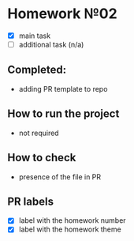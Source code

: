 # Homework №02

 - [x] main task
 - [ ] additional task (n/a)

## Completed:

- adding PR template to repo

## How to run the project
 - not required

## How to check
 - presence of the file in PR

## PR labels
 - [x] label with the homework number
 - [x] label with the homework theme
